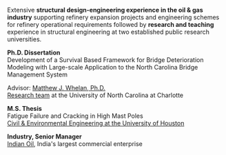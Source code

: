 Extensive **structural design-engineering experience in the oil & gas industry** supporting refinery expansion projects and engineering schemes for refinery operational requirements followed by **research and teaching** experience in structural engineering at two established public research universities. 

     
     
**Ph.D. Dissertation**  
Development of a Survival Based Framework for Bridge Deterioration Modeling with Large-scale Application to the North Carolina Bridge Management System 

Advisor: [Matthew J. Whelan, Ph.D.](https://coefs.uncc.edu/mwhelan3/)  
[Research team](https://coefs.uncc.edu/mwhelan3/research-team/) at the University of North Carolina at Charlotte  

     
     
**M.S. Thesis**  
Fatigue Failure and Cracking in High Mast Poles  
[Civil & Environmental Engineering at the University of Houston](http://www.cive.uh.edu/)

     
     
**Industry, Senior Manager**  
[Indian Oil](https://www.iocl.com/aboutus/profile.aspx), India's largest commercial enterprise
